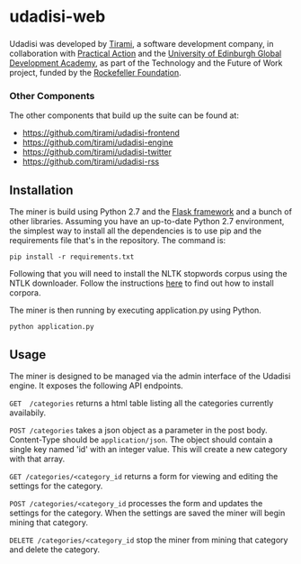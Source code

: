# udadisi-web

###

Udadisi was developed by [Tirami](http://www.tirami.co.uk/), a software development company, in collaboration with [Practical Action](http://practicalaction.org/) and the [University of Edinburgh Global Development Academy](http://www.ed.ac.uk/schools-departments/global-development), as part of the Technology and the Future of Work project, funded by the [Rockefeller Foundation](https://www.rockefellerfoundation.org/).

### Other Components

The other components that build up the suite can be found at:

* https://github.com/tirami/udadisi-frontend
* https://github.com/tirami/udadisi-engine
* https://github.com/tirami/udadisi-twitter
* https://github.com/tirami/udadisi-rss

## Installation
The miner is build using Python 2.7 and the [Flask framework](http://flask.pocoo.org/) and a bunch of other libraries.  Assuming you have an up-to-date Python 2.7 environment, the simplest way to install all the dependencies is to use pip and the requirements file that's in the repository.  The command is:

`pip install -r requirements.txt`

Following that you will need to install the NLTK stopwords corpus using the NTLK downloader.  Follow the instructions [here](http://www.nltk.org/data.html) to find out how to install corpora. 

The miner is then running by executing application.py using Python.

`python application.py`

## Usage
The miner is designed to be managed via the admin interface of the Udadisi engine.  It exposes the following API endpoints.

`GET  /categories` returns a html table listing all the categories currently availabily.

`POST /categories` takes a json object as a parameter in the post body.  Content-Type should be `application/json`.  The object should contain a single key named 'id' with an integer value.  This will create a new category with that array.

`GET /categories/<category_id` returns a form for viewing and editing the settings for the category.

`POST /categories/<category_id` processes the form and updates the settings for the category.  When the settings are saved the miner will begin mining that category.

`DELETE /categories/<category_id` stop the miner from mining that category and delete the category.

